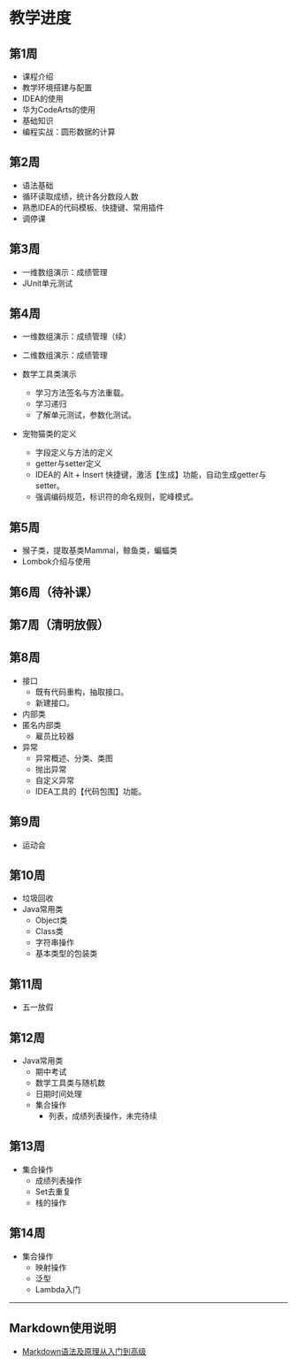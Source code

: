 # 教学进度

## 第1周

- 课程介绍
- 教学环境搭建与配置
- IDEA的使用
- 华为CodeArts的使用
- 基础知识
- 编程实战：圆形数据的计算

## 第2周

- 语法基础
- 循环读取成绩，统计各分数段人数
- 熟悉IDEA的代码模板、快捷键、常用插件
- 调停课

## 第3周

- 一维数组演示：成绩管理
- JUnit单元测试

## 第4周

- 一维数组演示：成绩管理（续）
- 二维数组演示：成绩管理
- 数学工具类演示

  - 学习方法签名与方法重载。
  - 学习递归
  - 了解单元测试，参数化测试。
- 宠物猫类的定义

  - 字段定义与方法的定义
  - getter与setter定义
  - IDEA的 Alt + Insert 快捷键，激活【生成】功能，自动生成getter与setter。
  - 强调编码规范，标识符的命名规则，驼峰模式。

## 第5周

- 猴子类，提取基类Mammal，鲸鱼类，蝙蝠类
- Lombok介绍与使用

## 第6周（待补课）

## 第7周（清明放假）

## 第8周

- 接口
  - 既有代码重构，抽取接口。
  - 新建接口。
- 内部类
- 匿名内部类
  - 雇员比较器
- 异常
  - 异常概述、分类、类图
  - 抛出异常
  - 自定义异常
  - IDEA工具的【代码包围】功能。

## 第9周

* 运动会

## 第10周

* 垃圾回收
* Java常用类
  * Object类
  * Class类
  * 字符串操作
  * 基本类型的包装类 


## 第11周

- 五一放假 

## 第12周
* Java常用类
  * 期中考试
  * 数学工具类与随机数
  * 日期时间处理
  * 集合操作
    * 列表，成绩列表操作，未完待续

## 第13周
* 集合操作
  * 成绩列表操作
  * Set去重复
  * 栈的操作

## 第14周
* 集合操作
  * 映射操作
  * 泛型
  * Lambda入门

---

## Markdown使用说明

- [Markdown语法及原理从入门到高级](https://www.zhihu.com/tardis/bd/art/99319314)
